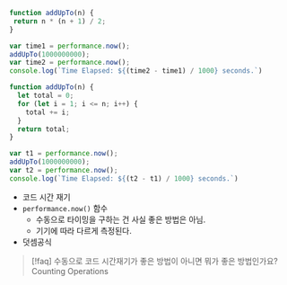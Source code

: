  ```js
 function addUpTo(n) {
  return n * (n + 1) / 2;
}

var time1 = performance.now();
addUpTo(1000000000);
var time2 = performance.now();
console.log(`Time Elapsed: ${(time2 - time1) / 1000} seconds.`)
 ```

```js
function addUpTo(n) {
  let total = 0;
  for (let i = 1; i <= n; i++) {
    total += i;
  }
  return total;
}

var t1 = performance.now();
addUpTo(1000000000);
var t2 = performance.now();
console.log(`Time Elapsed: ${(t2 - t1) / 1000} seconds.`)
```

- 코드 시간 재기
- `performance.now()` 함수
	- 수동으로 타이밍을 구하는 건 사실 좋은 방법은 아님.
	- 기기에 따라 다르게 측정된다.
- 덧셈공식

> [!faq] 수동으로 코드 시간재기가 좋은 방법이 아니면 뭐가 좋은 방법인가요?
> Counting Operations

